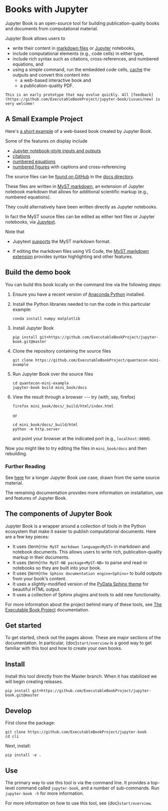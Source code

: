 # Books with Jupyter

Jupyter Book is an open-source tool for building publication-quality books and documents from computational material.

Jupyter Book allows users to

* write their content in [markdown files](https://myst-parser.readthedocs.io/en/latest/) or [Jupyter](https://jupyter.org/) notebooks,
* include computational elements (e.g., code cells) in either type,
* include rich syntax such as citations, cross-references, and numbered equations, and
* using a simple command, run the embedded code cells, [cache](https://jupyter-cache.readthedocs.io/en/latest/) the outputs and convert this content into:
    * a web-based interactive book and
    * a publication-quality PDF.

```{warning}
This is an early prototype that may evolve quickly. All [feedback](https://github.com/ExecutableBookProject/jupyter-book/issues/new) is very welcome!
```


## A Small Example Project

Here's [a short example](https://executablebookproject.github.io/quantecon-mini-example/docs/index.html) of a web-based book created by Jupyter Book.

Some of the features on display include

* [Jupyter notebook-style inputs and outputs](https://executablebookproject.github.io/quantecon-mini-example/docs/python_by_example.html#version-1)
* [citations](https://executablebookproject.github.io/quantecon-mini-example/docs/about_py.html#bibliography)
* [numbered equations](https://executablebookproject.github.io/quantecon-mini-example/docs/python_by_example.html#another-application)
* [numbered figures](https://executablebookproject.github.io/quantecon-mini-example/docs/getting_started.html#jupyter-notebooks) with captions and cross-referencing

The source files  can be [found on GitHub](https://github.com/ExecutableBookProject/quantecon-mini-example/) in the [docs directory](https://github.com/ExecutableBookProject/quantecon-mini-example/tree/master/mini_book/docs).

These files are written in [MyST markdown](https://myst-parser.readthedocs.io/en/latest/), an
extension of Jupyter notebook markdown that allows for
additional scientific markup (e.g., numbered equations).

They could alternatively have been written directly as Jupyter notebooks.

In fact the MyST source files can be edited as either text files or Jupyter notebooks,  via [Jupytext](https://jupytext.readthedocs.io/en/latest/introduction.html).

Note that

* Jupytext [supports](https://jupytext.readthedocs.io/en/latest/formats.html#myst-markdown) the MyST markdown format.

* If editing the markdown files using VS Code, the [MyST markdown extension](https://marketplace.visualstudio.com/items?itemName=ExecutableBookProject.myst-highlight) provides syntax highlighting and other features.

## Build the demo book

You can build this book locally on the command line via the following steps:

1. Ensure you have a recent version of [Anaconda Python](https://www.anaconda.com/distribution/) installed.

2. Install the Python libraries needed to run the code in this particular example:

    ```
    conda install numpy matplotlib
    ```

3. Install Jupyter Book

    ```
    pip install git+https://github.com/ExecutableBookProject/jupyter-book.git@master
    ```

4. Clone the repository containing the source files

    ```
    git clone https://github.com/ExecutableBookProject/quantecon-mini-example
    ```

5. Run Jupyter Book over the source files

    ```
    cd quantecon-mini-example
    jupyter-book build mini_book/docs
    ```

6. View the result through a browser --- try (with, say, firefox)


    ```
    firefox mini_book/docs/_build/html/index.html
    ```

    or

    ```
    cd mini_book/docs/_build/html
    python -m http.server
    ```

    and point your browser at the indicated port (e.g., ``localhost:8000``).

Now you might like to try editing the files in ``mini_book/docs`` and then
rebuilding.

### Further Reading

See [here](https://executablebookproject.github.io/quantecon-example/docs/index.html)
for a longer Jupyter Book use case, drawn from the same source material.

The remaining documentation provides more information on installation, use and
features of Jupyter Book.



## The components of Jupyter Book

Jupyter Book is a wrapper around a collection of tools in the Python
ecosystem that make it easier to publish computational documents. Here are
a few key pieces:

* It uses {term}`the MyST markdown language<MyST>` in
  markdown and notebook documents. This allows users to write rich,
  publication-quality markup in their documents.
* It uses {term}`the MyST-NB package<MyST-NB>` to parse and
  read-in notebooks so they are built into your book.
* It uses {term}`the Sphinx documentation engine<Sphinx>`
  to build outputs from your book's content.
* It uses a slightly-modified version of the [PyData Sphinx theme](https://pydata-sphinx-theme.readthedocs.io/en/latest/)
  for beautiful HTML output.
* It uses a collection of Sphinx plugins and tools to add new functionality.

For more information about the project behind many of these tools, see
[The Executable Book Project](https://ebp.jupyterbook.org/) documentation.


## Get started

To get started, check out the pages above. These are major sections of the documentation.
In particular, {doc}`start/overview` is a good way to get familiar with this tool and how to
create your own books.

## Install

Install this tool directly from the Master branch. When it has stabilized
we will begin creating releases.

```
pip install git+https://github.com/ExecutableBookProject/jupyter-book.git@master
```

## Develop

First clone the package:

```
git clone https://github.com/ExecutableBookProject/jupyter-book
cd cli
```

Next, install:

```
pip install -e .
```

## Use

The primary way to use this tool is via the command line. It provides a
top-level command called `jupyter-book`, and a number of sub-commands.
Run `jupyter-book -h` for more information.

For more information on how to use this tool, see {doc}`start/overview`.
